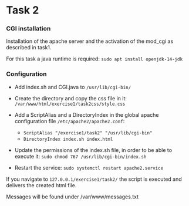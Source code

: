 # Task 2

### CGI installation

Installation of the apache server and the activation of the mod_cgi as described in task1.

For this task a java runtime is required: `sudo apt install openjdk-14-jdk`

### Configuration

+ Add index.sh and CGI.java to `/usr/lib/cgi-bin/`

+ Create the directory and copy the css file in it: `/var/www/html/exercise1/task2css/style.css`

+ Add a ScriptAlias and a DirectoryIndex in the global apache configuration file `/etc/apache2/apache2.conf`:
    + `ScriptAlias "/exercise1/task2" "/usr/lib/cgi-bin"`
    + `DirectoryIndex index.sh index.html`
 
+ Update the permissions of the index.sh file, in order to be able to execute it: `sudo chmod 767 /usr/lib/cgi-bin/index.sh`

+ Restart the service: `sudo systemctl restart apache2.service`

If you navigate to `127.0.0.1/exercise1/task2/` the script is executed and delivers the created html file.  

Messages will be found under /var/www/messages.txt